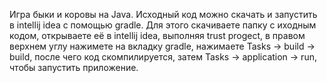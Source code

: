 Игра быки и коровы на Java. 
Исходный код можно скачать и запустить в intellij idea с помощью gradle. 
Для этого скачиваете папку с иходным кодом, открываете её в intellij idea, выполняя trust progect, в правом верхнем углу нажимете на вкладку gradle, нажимаете Tasks -> build -> build, после чего код скомпилируется, затем Tasks -> application -> run, чтобы запустить приложение.
